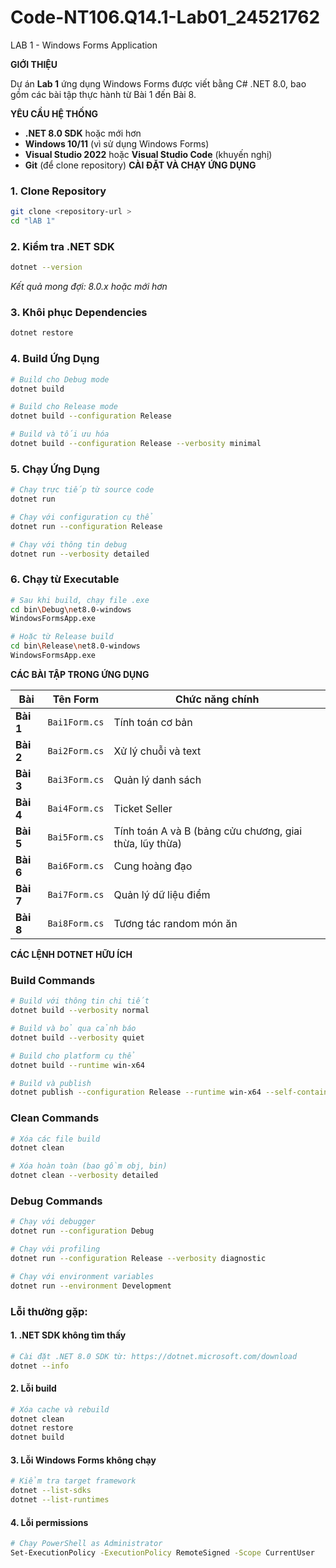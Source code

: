 # Code-NT106.Q14.1-Lab01_24521762
LAB 1 - Windows Forms Application

**GIỚI THIỆU**

Dự án **Lab 1** ứng dụng Windows Forms được viết bằng C# .NET 8.0, bao gồm các bài tập thực hành từ Bài 1 đến Bài 8.

**YÊU CẦU HỆ THỐNG**

- **.NET 8.0 SDK** hoặc mới hơn
- **Windows 10/11** (vì sử dụng Windows Forms)
- **Visual Studio 2022** hoặc **Visual Studio Code** (khuyến nghị)
- **Git** (để clone repository)
 **CÀI ĐẶT VÀ CHẠY ỨNG DỤNG**

### **1. Clone Repository**
```bash
git clone <repository-url >
cd "lAB 1"
```

### **2. Kiểm tra .NET SDK**
```bash
dotnet --version
```
*Kết quả mong đợi: 8.0.x hoặc mới hơn*

### **3. Khôi phục Dependencies**
```bash
dotnet restore
```

### **4. Build Ứng Dụng**
```bash
# Build cho Debug mode
dotnet build

# Build cho Release mode
dotnet build --configuration Release

# Build và tối ưu hóa
dotnet build --configuration Release --verbosity minimal
```

### **5. Chạy Ứng Dụng**
```bash
# Chạy trực tiếp từ source code
dotnet run

# Chạy với configuration cụ thể
dotnet run --configuration Release

# Chạy với thông tin debug
dotnet run --verbosity detailed
```

### **6. Chạy từ Executable**
```bash
# Sau khi build, chạy file .exe
cd bin\Debug\net8.0-windows
WindowsFormsApp.exe

# Hoặc từ Release build
cd bin\Release\net8.0-windows
WindowsFormsApp.exe
```
 **CÁC BÀI TẬP TRONG ỨNG DỤNG**

| Bài | Tên Form | Chức năng chính |
|-----|----------|-----------------|
| **Bài 1** | `Bai1Form.cs` | Tính toán cơ bản |
| **Bài 2** | `Bai2Form.cs` | Xử lý chuỗi và text |
| **Bài 3** | `Bai3Form.cs` | Quản lý danh sách |
| **Bài 4** | `Bai4Form.cs` | Ticket Seller |
| **Bài 5** | `Bai5Form.cs` | Tính toán A và B (bảng cửu chương, giai thừa, lũy thừa) |
| **Bài 6** | `Bai6Form.cs` | Cung hoàng đạo |
| **Bài 7** | `Bai7Form.cs` | Quản lý dữ liệu điểm |
| **Bài 8** | `Bai8Form.cs` | Tương tác random món ăn |

 **CÁC LỆNH DOTNET HỮU ÍCH**

### **Build Commands**
```bash
# Build với thông tin chi tiết
dotnet build --verbosity normal

# Build và bỏ qua cảnh báo
dotnet build --verbosity quiet

# Build cho platform cụ thể
dotnet build --runtime win-x64

# Build và publish
dotnet publish --configuration Release --runtime win-x64 --self-contained true
```

### **Clean Commands**
```bash
# Xóa các file build
dotnet clean

# Xóa hoàn toàn (bao gồm obj, bin)
dotnet clean --verbosity detailed
```

### **Debug Commands**
```bash
# Chạy với debugger
dotnet run --configuration Debug

# Chạy với profiling
dotnet run --configuration Release --verbosity diagnostic

# Chạy với environment variables
dotnet run --environment Development
```

### **Lỗi thường gặp:**

#### **1. .NET SDK không tìm thấy**
```bash
# Cài đặt .NET 8.0 SDK từ: https://dotnet.microsoft.com/download
dotnet --info
```

#### **2. Lỗi build**
```bash
# Xóa cache và rebuild
dotnet clean
dotnet restore
dotnet build
```

#### **3. Lỗi Windows Forms không chạy**
```bash
# Kiểm tra target framework
dotnet --list-sdks
dotnet --list-runtimes
```

#### **4. Lỗi permissions**
```bash
# Chạy PowerShell as Administrator
Set-ExecutionPolicy -ExecutionPolicy RemoteSigned -Scope CurrentUser
```


